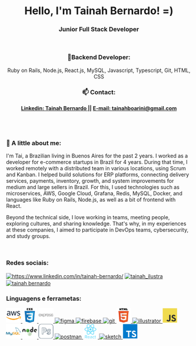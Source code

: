 <h1 align="center">Hello, I'm Tainah Bernardo! =) </h1>
<h3 align="center">Junior Full Stack Developer</h3>

</br>

<h3 align="center">🌱Backend Developer: </h3>
<p align="center">Ruby on Rails, Node.js, React.js, MySQL, Javascript, Typescript, Git, HTML, CSS </p>

<h3 align="center"> 📫 Contact: </h3>
<h4 align="center">
 <a href="https://www.linkedin.com/in/tainah-bernardo/">Linkedin: Tainah Bernardo </a>   ||
  <a href="mailto: tainahboarini@gmail.com?">E-mail: tainahboarini@gmail.com </a>  
</h4>

</br></br>
### 📄 A little about me: 

<p> I'm Tai, a Brazilian living in Buenos Aires for the past 2 years. I worked as a developer for e-commerce startups in Brazil for 4 years. 
During that time, I worked remotely with a distributed team in various locations, using Scrum and Kanban. I helped build solutions for ERP platforms, connecting delivery services, payments, inventory, growth, and system improvements for medium and large sellers in Brazil. 
For this, I used technologies such as microservices, AWS, Google Cloud, Grafana, Redis, MySQL, Docker, and languages like Ruby on Rails, Node.js, as well as a bit of frontend with React.

Beyond the technical side, I love working in teams, meeting people, exploring cultures, and sharing knowledge. That's why, in my experiences at these companies, I aimed to participate in DevOps teams, cybersecurity, and study groups. </p> </br>


<h3 align="left">Redes sociais:</h3>
<p align="left">
<a href="https://www.linkedin.com/in/tainah-bernardo/" target="blank"><img align="center" src="https://cdn.jsdelivr.net/npm/simple-icons@3.0.1/icons/linkedin.svg" alt="https://www.linkedin.com/in/tainah-bernardo/" height="30" width="40" /></a>
<a href="https://instagram.com/tainah_ilustra" target="blank"><img align="center" src="https://cdn.jsdelivr.net/npm/simple-icons@3.0.1/icons/instagram.svg" alt="tainah_ilustra" height="30" width="40" /></a>
<a href="https://www.behance.net/tainahbernardo" target="blank"><img align="center" src="https://cdn.jsdelivr.net/npm/simple-icons@3.0.1/icons/behance.svg" alt="tainah bernardo" height="30" width="40" /></a>
</p>

<h3 align="left">Linguagens e ferrametas:</h3>
<p align="left"> <a href="https://aws.amazon.com" target="_blank"> <img src="https://raw.githubusercontent.com/devicons/devicon/master/icons/amazonwebservices/amazonwebservices-original-wordmark.svg" alt="aws" width="40" height="40"/> </a> <a href="https://www.w3schools.com/css/" target="_blank"> <img src="https://raw.githubusercontent.com/devicons/devicon/master/icons/css3/css3-original-wordmark.svg" alt="css3" width="40" height="40"/> </a> <a href="https://expressjs.com" target="_blank"> <img src="https://raw.githubusercontent.com/devicons/devicon/master/icons/express/express-original-wordmark.svg" alt="express" width="40" height="40"/> </a> <a href="https://www.figma.com/" target="_blank"> <img src="https://www.vectorlogo.zone/logos/figma/figma-icon.svg" alt="figma" width="40" height="40"/> </a> <a href="https://firebase.google.com/" target="_blank"> <img src="https://www.vectorlogo.zone/logos/firebase/firebase-icon.svg" alt="firebase" width="40" height="40"/> </a> <a href="https://git-scm.com/" target="_blank"> <img src="https://www.vectorlogo.zone/logos/git-scm/git-scm-icon.svg" alt="git" width="40" height="40"/> </a> <a href="https://www.w3.org/html/" target="_blank"> <img src="https://raw.githubusercontent.com/devicons/devicon/master/icons/html5/html5-original-wordmark.svg" alt="html5" width="40" height="40"/> </a> <a href="https://www.adobe.com/in/products/illustrator.html" target="_blank"> <img src="https://www.vectorlogo.zone/logos/adobe_illustrator/adobe_illustrator-icon.svg" alt="illustrator" width="40" height="40"/> </a> <a href="https://developer.mozilla.org/en-US/docs/Web/JavaScript" target="_blank"> <img src="https://raw.githubusercontent.com/devicons/devicon/master/icons/javascript/javascript-original.svg" alt="javascript" width="40" height="40"/> </a> <a href="https://www.mysql.com/" target="_blank"> <img src="https://raw.githubusercontent.com/devicons/devicon/master/icons/mysql/mysql-original-wordmark.svg" alt="mysql" width="40" height="40"/> </a> <a href="https://nodejs.org" target="_blank"> <img src="https://raw.githubusercontent.com/devicons/devicon/master/icons/nodejs/nodejs-original-wordmark.svg" alt="nodejs" width="40" height="40"/> </a> <a href="https://www.photoshop.com/en" target="_blank"> <img src="https://raw.githubusercontent.com/devicons/devicon/master/icons/photoshop/photoshop-line.svg" alt="photoshop" width="40" height="40"/> </a> <a href="https://postman.com" target="_blank"> <img src="https://www.vectorlogo.zone/logos/getpostman/getpostman-icon.svg" alt="postman" width="40" height="40"/> </a> <a href="https://reactjs.org/" target="_blank"> <img src="https://raw.githubusercontent.com/devicons/devicon/master/icons/react/react-original-wordmark.svg" alt="react" width="40" height="40"/> </a> <a href="https://www.sketch.com/" target="_blank"> <img src="https://www.vectorlogo.zone/logos/sketchapp/sketchapp-icon.svg" alt="sketch" width="40" height="40"/> </a> <a href="https://www.typescriptlang.org/" target="_blank"> <img src="https://raw.githubusercontent.com/devicons/devicon/master/icons/typescript/typescript-original.svg" alt="typescript" width="40" height="40"/> </a> </p>
